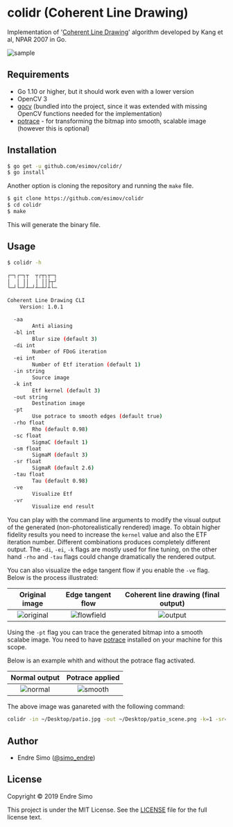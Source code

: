 # colidr (Coherent Line Drawing)

Implementation of '[Coherent Line Drawing](http://umsl.edu/mathcs/about/People/Faculty/HenryKang/coon.pdf)' algorithm developed by Kang et al, NPAR 2007 in Go.

![sample](https://user-images.githubusercontent.com/883386/60726045-40c83a80-9f43-11e9-9d53-7f190889e4bc.jpg)

## Requirements
- Go 1.10 or higher, but it should work even with a lower version
- OpenCV 3
- [gocv](https://github.com/hybridgroup/gocv) (bundled into the project, since it was extended with missing OpenCV functions needed for the implementation)
- [potrace](http://potrace.sourceforge.net/) - for transforming the bitmap into smooth, scalable image (however this is optional)

## Installation
```bash
$ go get -u github.com/esimov/colidr/
$ go install
```
Another option is cloning the repository and running the `make` file.
```bash
$ git clone https://github.com/esimov/colidr
$ cd colidr
$ make
```
This will generate the binary file.

## Usage
```bash
$ colidr -h

┌─┐┌─┐┬  ┬┌┬┐┬─┐
│  │ ││  │ ││├┬┘
└─┘└─┘┴─┘┴─┴┘┴└─

Coherent Line Drawing CLI
    Version: 1.0.1

  -aa
    	Anti aliasing
  -bl int
    	Blur size (default 3)
  -di int
    	Number of FDoG iteration
  -ei int
    	Number of Etf iteration (default 1)
  -in string
    	Source image
  -k int
    	Etf kernel (default 3)
  -out string
    	Destination image
  -pt
    	Use potrace to smooth edges (default true)
  -rho float
    	Rho (default 0.98)
  -sc float
    	SigmaC (default 1)
  -sm float
    	SigmaM (default 3)
  -sr float
    	SigmaR (default 2.6)
  -tau float
    	Tau (default 0.98)
  -ve
    	Visualize Etf
  -vr
    	Visualize end result

```
You can play with the command line arguments to modify the visual output of the generated (non-photorealistically rendered) image. To obtain higher fidelity results you need to increase the `kernel` value and also the ETF iteration number. Different combinations produces completely different output. The `-di`, `-ei`, `-k` flags are mostly used for fine tuning, on the other hand `-rho` and `-tau` flags could change dramatically the rendered output.

You can also visualize the edge tangent flow if you enable the `-ve` flag. Below is the process illustrated:

| Original image | Edge tangent flow | Coherent line drawing (final output)
|:--:|:--:|:--:|
| ![original](https://user-images.githubusercontent.com/883386/60724812-0f9a3b00-9f40-11e9-86c2-906bc652b3f6.jpg) | ![flowfield](https://user-images.githubusercontent.com/883386/60726316-ea0f3080-9f43-11e9-9b6c-c9bac05b32f0.png) | ![output](https://user-images.githubusercontent.com/883386/60725818-b1228c00-9f42-11e9-9019-6280d31aa09f.png) | 

Using the `-pt` flag you can trace the generated bitmap into a smooth scalabe image. You need to have [potrace](http://potrace.sourceforge.net/) installed on your machine for this scope.

Below is an example whith and without the potrace flag activated.

| Normal output | Potrace applied
|:--:|:--:|
| ![normal](https://user-images.githubusercontent.com/883386/60726045-40c83a80-9f43-11e9-9d53-7f190889e4bc.jpg) | ![smooth](https://user-images.githubusercontent.com/883386/60726046-40c83a80-9f43-11e9-81b8-d98bfea90991.jpg) |

The above image was ganareted with the following command:

```bash
colidr -in ~/Desktop/patio.jpg -out ~/Desktop/patio_scene.png -k=1 -sr=2.5 -sm=3.2 -tau=0.9975 -di=1 -aa=1 -ve=1 -vr=0 -pt=1 -ei=1
```

## Author

* Endre Simo ([@simo_endre](https://twitter.com/simo_endre))

## License
Copyright © 2019 Endre Simo

This project is under the MIT License. See the [LICENSE](https://github.com/esimov/colidr/blob/master/LICENSE) file for the full license text.
